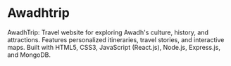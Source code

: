 # Awadhtrip
AwadhTrip: Travel website for exploring Awadh's culture, history, and attractions. Features personalized itineraries, travel stories, and interactive maps. Built with HTML5, CSS3, JavaScript (React.js), Node.js, Express.js, and MongoDB.
